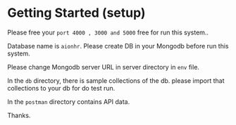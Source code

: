 # Getting Started (setup)

Please free your `port 4000 , 3000 and 5000` free for run this system.\.

Database name is `aionhr`. Please create DB in your Mongodb before run this system.

Please change Mongodb server URL in server directory in `env` file.

In the `db` directory, there is sample collections of the db. 
please import that collections to your db for do test run.

In the `postman` directory contains API data.

Thanks.